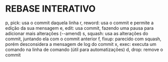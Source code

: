 # REBASE INTERATIVO

p, pick: usa o commit daquela linha
r, reword: usa o commit e permite a edição da sua mensagem
e, edit: usa commit, fazendo uma pausa para adicionar mais alterações (--amend)
s, squash: usa as alterações do commit, juntando ela com o commit anterior
f, fixup: parecido com squash, porém desconsidera a mensagem de log do commit
x, exec: executa um comando na linha de comando (útil para automatizações)
d, drop: remove o commit